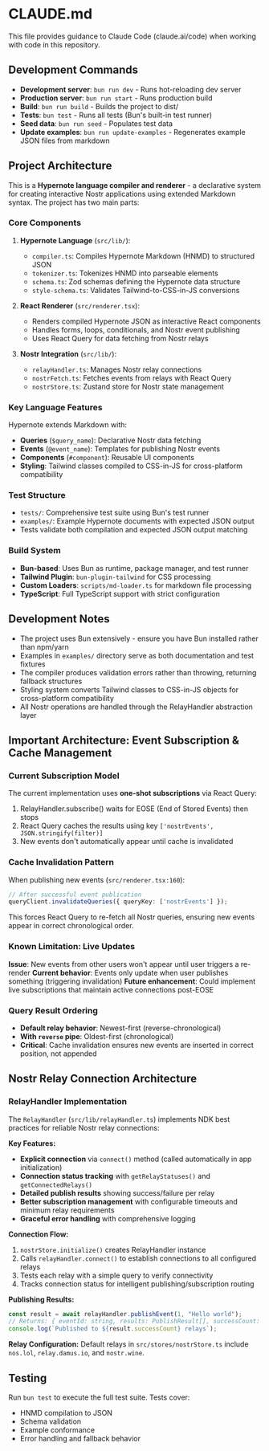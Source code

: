 # CLAUDE.md

This file provides guidance to Claude Code (claude.ai/code) when working with code in this repository.

## Development Commands

- **Development server**: `bun run dev` - Runs hot-reloading dev server
- **Production server**: `bun run start` - Runs production build
- **Build**: `bun run build` - Builds the project to dist/
- **Tests**: `bun test` - Runs all tests (Bun's built-in test runner)
- **Seed data**: `bun run seed` - Populates test data
- **Update examples**: `bun run update-examples` - Regenerates example JSON files from markdown

## Project Architecture

This is a **Hypernote language compiler and renderer** - a declarative system for creating interactive Nostr applications using extended Markdown syntax. The project has two main parts:

### Core Components

1. **Hypernote Language** (`src/lib/`):
   - `compiler.ts`: Compiles Hypernote Markdown (HNMD) to structured JSON
   - `tokenizer.ts`: Tokenizes HNMD into parseable elements
   - `schema.ts`: Zod schemas defining the Hypernote data structure
   - `style-schema.ts`: Validates Tailwind-to-CSS-in-JS conversions

2. **React Renderer** (`src/renderer.tsx`):
   - Renders compiled Hypernote JSON as interactive React components
   - Handles forms, loops, conditionals, and Nostr event publishing
   - Uses React Query for data fetching from Nostr relays

3. **Nostr Integration** (`src/lib/`):
   - `relayHandler.ts`: Manages Nostr relay connections
   - `nostrFetch.ts`: Fetches events from relays with React Query
   - `nostrStore.ts`: Zustand store for Nostr state management

### Key Language Features

Hypernote extends Markdown with:
- **Queries** (`$query_name`): Declarative Nostr data fetching
- **Events** (`@event_name`): Templates for publishing Nostr events
- **Components** (`#component`): Reusable UI components
- **Styling**: Tailwind classes compiled to CSS-in-JS for cross-platform compatibility

### Test Structure

- `tests/`: Comprehensive test suite using Bun's test runner
- `examples/`: Example Hypernote documents with expected JSON output
- Tests validate both compilation and expected JSON output matching

### Build System

- **Bun-based**: Uses Bun as runtime, package manager, and test runner
- **Tailwind Plugin**: `bun-plugin-tailwind` for CSS processing
- **Custom Loaders**: `scripts/md-loader.ts` for markdown file processing
- **TypeScript**: Full TypeScript support with strict configuration

## Development Notes

- The project uses Bun extensively - ensure you have Bun installed rather than npm/yarn
- Examples in `examples/` directory serve as both documentation and test fixtures
- The compiler produces validation errors rather than throwing, returning fallback structures
- Styling system converts Tailwind classes to CSS-in-JS objects for cross-platform compatibility
- All Nostr operations are handled through the RelayHandler abstraction layer

## Important Architecture: Event Subscription & Cache Management

### Current Subscription Model
The current implementation uses **one-shot subscriptions** via React Query:
1. RelayHandler.subscribe() waits for EOSE (End of Stored Events) then stops
2. React Query caches the results using key `['nostrEvents', JSON.stringify(filter)]`
3. New events don't automatically appear until cache is invalidated

### Cache Invalidation Pattern
When publishing new events (`src/renderer.tsx:160`):
```typescript
// After successful event publication
queryClient.invalidateQueries({ queryKey: ['nostrEvents'] });
```
This forces React Query to re-fetch all Nostr queries, ensuring new events appear in correct chronological order.

### Known Limitation: Live Updates
**Issue**: New events from other users won't appear until user triggers a re-render
**Current behavior**: Events only update when user publishes something (triggering invalidation)
**Future enhancement**: Could implement live subscriptions that maintain active connections post-EOSE

### Query Result Ordering
- **Default relay behavior**: Newest-first (reverse-chronological)
- **With `reverse` pipe**: Oldest-first (chronological)
- **Critical**: Cache invalidation ensures new events are inserted in correct position, not appended

## Nostr Relay Connection Architecture

### RelayHandler Implementation
The `RelayHandler` (`src/lib/relayHandler.ts`) implements NDK best practices for reliable Nostr relay connections:

**Key Features:**
- **Explicit connection** via `connect()` method (called automatically in app initialization)
- **Connection status tracking** with `getRelayStatuses()` and `getConnectedRelays()`
- **Detailed publish results** showing success/failure per relay
- **Better subscription management** with configurable timeouts and minimum relay requirements
- **Graceful error handling** with comprehensive logging

**Connection Flow:**
1. `nostrStore.initialize()` creates RelayHandler instance
2. Calls `relayHandler.connect()` to establish connections to all configured relays
3. Tests each relay with a simple query to verify connectivity
4. Tracks connection status for intelligent publishing/subscription routing

**Publishing Results:**
```typescript
const result = await relayHandler.publishEvent(1, "Hello world");
// Returns: { eventId: string, results: PublishResult[], successCount: number }
console.log(`Published to ${result.successCount} relays`);
```

**Relay Configuration:**
Default relays in `src/stores/nostrStore.ts` include `nos.lol`, `relay.damus.io`, and `nostr.wine`.

## Testing

Run `bun test` to execute the full test suite. Tests cover:
- HNMD compilation to JSON
- Schema validation
- Example conformance
- Error handling and fallback behavior